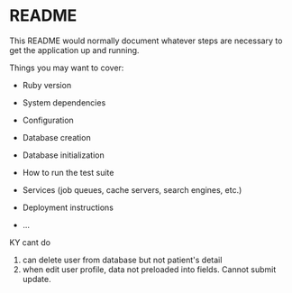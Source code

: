 # README

This README would normally document whatever steps are necessary to get the
application up and running.

Things you may want to cover:

* Ruby version

* System dependencies

* Configuration

* Database creation

* Database initialization

* How to run the test suite

* Services (job queues, cache servers, search engines, etc.)

* Deployment instructions

* ...

KY cant do
  1. can delete user from database but not patient's detail
  2. when edit user profile, data not preloaded into fields. Cannot submit update.

